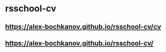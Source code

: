 # rsschool-cv
## https://alex-bochkanov.github.io/rsschool-cv/cv
## https://alex-bochkanov.github.io/rsschool-cv/
